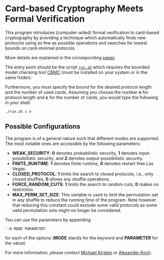# Card-based Cryptography Meets Formal Verification
This program introduces (computer-aided) formal verification to card-based cryptography by providing a technique which automatically finds new protocols using as few as possible operations and searches for lowest bounds on card-minimal protocols.

More details are explained in the corresponding [paper](https://formal.iti.kit.edu/biblio/?lang=en&key=KochSchremppKirsten2019).

The entry point should be the script [``run.sh``](run.sh) which requires the bounded model checking tool [CBMC](http://www.cprover.org/cbmc/) (must be installed on your system or in the same folder).

Furthermore, you must specify the bound for the desired protocol length and the number of used cards.
Assuming you choose the number **_n_** for protocol length and **_c_** for the number of cards, you would type the following in your shell:

```
./run.sh c n
```

## Possible Configurations
The program is of a general nature such that different modes are supported. The most notable ones are accessible by the following parameters:

* **WEAK_SECURITY**: **0** denotes probabilistic security, **1** denotes input-possibilistic security, and **2** denotes output-possibilistic security.
* **FINITE_RUNTIME**: **1** denotes finite runtime, **0** denotes restart-free Las Vegas.
* **CLOSED_PROTOCOL**: **1** limits the search to closed protocols, i.e., only closed shuffles, **0** allows any shuffle operations.
* **FORCE_RANDOM_CUTS**: **1** limits the search to random cuts, **0** makes no restriction
* **MAX_PERM_SET_SIZE**: This variable is used to limit the permutation set in any shuffle to reduce the running time of the program. Note however that reducing this constant could exclude some valid protocols as some valid permutation sets might no longer be considered.

You can use the parameters by appending
```
'-D MODE PARAMETER'
```
for each of the options (**MODE** stands for the keyword and **PARAMETER** for the value).



For more information, please contact [Michael Kirsten](https://formal.iti.kit.edu/~kirsten/?lang=en)
or [Alexander Koch](https://crypto.iti.kit.edu/index.php?id=akoch&L=2).
